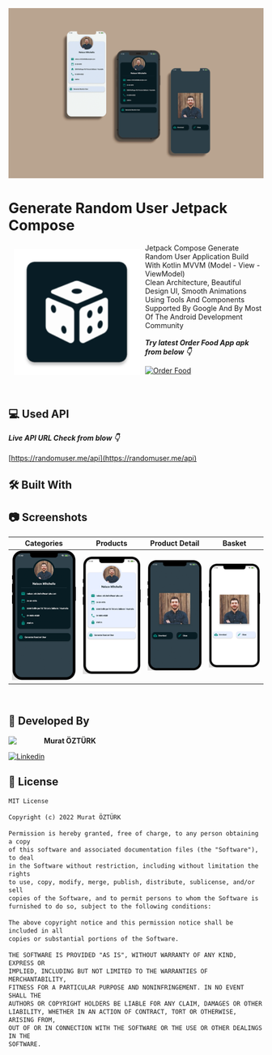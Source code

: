 ![App Screenshot](https://github.com/muratozturk5/Random-User-Jetpack-Compose/blob/master/Screenshots/banner.png)


# Generate Random User Jetpack Compose

<img src="https://github.com/muratozturk5/Random-User-Jetpack-Compose/blob/master/Screenshots/icon.png" align="left"
width="250" hspace="10" vspace="10">
   
Jetpack Compose Generate Random User Application Build With Kotlin MVVM (Model - View - ViewModel) </br>Clean Architecture, Beautiful Design UI, Smooth Animations </br>
Using Tools And Components Supported By Google And By Most Of The Android Development Community</br></br>***Try latest Order Food App apk from below 👇***

[![Order Food](https://img.shields.io/badge/Random%20User-APK-brightgreen?style=for-the-badge&logo=android)](https://github.com/muratozturk5/Random-User-Jetpack-Compose/blob/master/APK/random_user.apk)</br></br></br>

## 💻 Used API
***Live API URL Check from blow 👇***
</br>
</br>
[https://randomuser.me/api](https://randomuser.me/api)
</br>

## 🛠 Built With

## 📷 Screenshots

 Categories | Products | Product Detail | Basket 
---- | ---- | ---- | ---- |
![](https://github.com/muratozturk5/Random-User-Jetpack-Compose/blob/master/Screenshots/main.png) | ![](https://github.com/muratozturk5/Random-User-Jetpack-Compose/blob/master/Screenshots/light_main.png) | ![](https://github.com/muratozturk5/Random-User-Jetpack-Compose/blob/master/Screenshots/image.png) | ![](https://github.com/muratozturk5/Random-User-Jetpack-Compose/blob/master/Screenshots/light_image.png)

</br>

## 👨 Developed By 

 <img src="https://avatars.githubusercontent.com/u/62841905?s=400&u=6b1f97cf6a3dfe668719000f9686f5fe861f273a&v=4" width="70" align="left">


**Murat ÖZTÜRK**

[![Linkedin](https://img.shields.io/badge/-linkedin-grey?logo=linkedin)](https://www.linkedin.com/in/murat-%C3%B6zt%C3%BCrk-7a9306217/)

📄 License 
-------

```
MIT License

Copyright (c) 2022 Murat ÖZTÜRK

Permission is hereby granted, free of charge, to any person obtaining a copy
of this software and associated documentation files (the "Software"), to deal
in the Software without restriction, including without limitation the rights
to use, copy, modify, merge, publish, distribute, sublicense, and/or sell
copies of the Software, and to permit persons to whom the Software is
furnished to do so, subject to the following conditions:

The above copyright notice and this permission notice shall be included in all
copies or substantial portions of the Software.

THE SOFTWARE IS PROVIDED "AS IS", WITHOUT WARRANTY OF ANY KIND, EXPRESS OR
IMPLIED, INCLUDING BUT NOT LIMITED TO THE WARRANTIES OF MERCHANTABILITY,
FITNESS FOR A PARTICULAR PURPOSE AND NONINFRINGEMENT. IN NO EVENT SHALL THE
AUTHORS OR COPYRIGHT HOLDERS BE LIABLE FOR ANY CLAIM, DAMAGES OR OTHER
LIABILITY, WHETHER IN AN ACTION OF CONTRACT, TORT OR OTHERWISE, ARISING FROM,
OUT OF OR IN CONNECTION WITH THE SOFTWARE OR THE USE OR OTHER DEALINGS IN THE
SOFTWARE.
```
